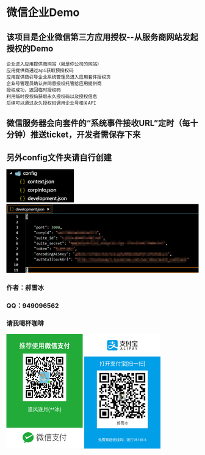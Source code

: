 # 微信企业Demo
## 该项目是企业微信第三方应用授权--从服务商网站发起授权的Demo
    企业进入应用提供商网站（就是你公司的网站）
    应用提供商通过api获取预授权码
    应用提供商引导企业系统管理员进入应用套件授权页
    企业号管理员确认并同意授权托管给应用提供商
    授权成功，返回临时授权码
    利用临时授权码获取永久授权码以及授权信息
    后续可以通过永久授权码调用企业号相关API

## 微信服务器会向套件的“系统事件接收URL”定时（每十分钟）推送ticket，开发者需保存下来

## 另外config文件夹请自行创建 <br/>
![Alt Picture](pic/1.png) <br/>
![Alt Picture](pic/2.png) <br/>

### 作者：郝雪冰 <br/>
### QQ：949096562<br/>

### 请我喝杯咖啡
<img src="pic/weixin.png" width = "200" height = "300" alt="微信"/>
<img src="pic/zhifubao.jpg" width = "200" height = "300" alt="支付宝"/>

